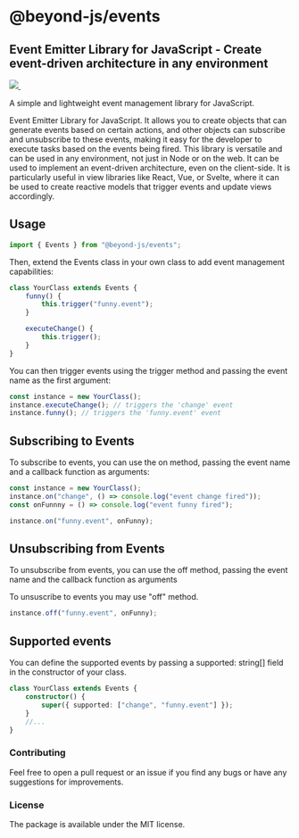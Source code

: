 # @beyond-js/events

## Event Emitter Library for JavaScript - Create event-driven architecture in any environment

<p>
  <a aria-label="License MIT" href="https://opensource.org/licenses/MIT">
    <img  src="https://img.shields.io/static/v1?style=for-the-badge&label=License&message=MIT&color=red">
  </a>
  <a aria-label="NPM version" href="https://www.npmjs.com/package/beyond">
    <img alt="" src="https://img.shields.io/static/v1?style=for-the-badge&label=Version&message=0.0.7&color=#dcdcdc">
  </a>

</p>

A simple and lightweight event management library for JavaScript.

Event Emitter Library for JavaScript. It allows you to create objects that can generate events based on certain actions, and other objects can subscribe and unsubscribe to these events, making it easy for the developer to execute tasks based on the events being fired. This library is versatile and can be used in any environment, not just in Node or on the web. It can be used to implement an event-driven architecture, even on the client-side. It is particularly useful in view libraries like React, Vue, or Svelte, where it can be used to create reactive models that trigger events and update views accordingly.

## Usage

```ts
import { Events } from "@beyond-js/events";
```

Then, extend the Events class in your own class to add event management capabilities:

```ts
class YourClass extends Events {
    funny() {
        this.trigger("funny.event");
    }

    executeChange() {
        this.trigger();
    }
}
```

You can then trigger events using the trigger method and passing the event name as the first argument:

```ts
const instance = new YourClass();
instance.executeChange(); // triggers the 'change' event
instance.funny(); // triggers the 'funny.event' event
```

## Subscribing to Events

To subscribe to events, you can use the on method, passing the event name and a callback function as arguments:

```ts
const instance = new YourClass();
instance.on("change", () => console.log("event change fired"));
const onFunnny = () => console.log("event funny fired");

instance.on("funny.event", onFunny);
```

## Unsubscribing from Events

To unsubscribe from events, you can use the off method, passing the event name and the callback function as arguments

To unsuscribe to events you may use "off" method.

```ts
instance.off("funny.event", onFunny);
```

## Supported events

You can define the supported events by passing a supported: string[] field in the constructor of your class.

```ts
class YourClass extends Events {
    constructor() {
        super({ supported: ["change", "funny.event"] });
    }
    //...
}
```

### Contributing

Feel free to open a pull request or an issue if you find any bugs or have any suggestions for improvements.

### License

The package is available under the MIT license.
